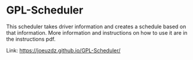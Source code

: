 # GPL-Scheduler

This scheduler takes driver information and creates a schedule based on that information. More information and instructions on how to use it are in the instructions pdf.

Link: https://joeuzdz.github.io/GPL-Scheduler/
